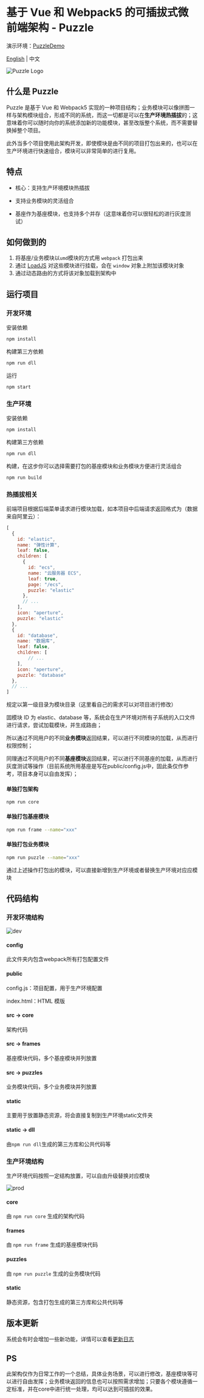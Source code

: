 # 基于 Vue 和 Webpack5 的可插拔式微前端架构 - Puzzle

演示环境：[PuzzleDemo](http://www.shuva.cn/demo/puzzle/#/home)

[English](https://github.com/CyberFei/puzzle) | 中文

![Puzzle Logo](https://raw.githubusercontent.com/CyberFei/pic/master/logo_400x400.png)


## 什么是 Puzzle

Puzzle 是基于 Vue 和 Webpack5 实现的一种项目结构；业务模块可以像拼图一样与架构模块组合，形成不同的系统，而这一切都是可以在**生产环境热插拔**的；这意味着你可以随时向你的系统添加新的功能模块，甚至改版整个系统，而不需要替换掉整个项目。

此外当多个项目使用此架构开发，即使模块是由不同的项目打包出来的，也可以在生产环境进行快速组合，模块可以非常简单的进行复用。



## 特点

- 核心：支持生产环境模块热插拔

- 支持业务模块的灵活组合

- 基座作为基座模块，也支持多个并存（这意味着你可以很轻松的进行灰度测试）

  

## 如何做到的

1. 将基座/业务模块以`umd`模块的方式用 `webpack` 打包出来
2. 通过 [LoadJS](https://github.com/muicss/loadjs) 对这些模块进行挂载，会在 `window` 对象上附加该模块对象
3. 通过动态路由的方式将该对象加载到架构中



## 运行项目

### 开发环境

安装依赖

```bash
npm install
```

构建第三方依赖

```bash
npm run dll
```

运行

```bash
npm start
```



### 生产环境
安装依赖

```bash
npm install
```

构建第三方依赖

```bash
npm run dll
```

构建，在这步你可以选择需要打包的基座模块和业务模块方便进行灵活组合

```bash
npm run build
```



### 热插拔相关

前端项目根据后端菜单请求进行模块加载，如本项目中后端请求返回格式为（数据来自阿里云）：

```javascript
[
  {
    id: "elastic",
    name: "弹性计算",
    leaf: false,
    children: [
      {
        id: "ecs",
        name: "云服务器 ECS",
        leaf: true,
        page: "/ecs",
        puzzle: "elastic"
      },
      // ...
    ],
    icon: "aperture",
    puzzle: "elastic"
  },
  {
    id: "database",
    name: "数据库",
    leaf: false,
    children: [
    	// ...
    ],
    icon: "aperture",
    puzzle: "database"
  },
  // ...
]
```

规定以第一级目录为模块目录（这里看自己的需求可以对项目进行修改）

固模块 ID 为 elastic、database 等，系统会在生产环境对所有子系统的入口文件进行请求，尝试加载模块，并生成路由；

所以通过不同用户的不同**业务模块**返回结果，可以进行不同模块的加载，从而进行权限控制；

同理通过不同用户的不同**基座模块**返回结果，可以进行不同基座的加载，从而进行灰度测试等操作（目前系统所用基座是写在public/config.js中，固此条仅作参考，项目本身可以自由发挥）；



#### 单独打包架构

```
npm run core
```

#### 单独打包基座模块

```bash
npm run frame --name="xxx"
```

#### 单独打包业务模块

```bash
npm run puzzle --name="xxx"
```

通过上述操作打包出的模块，可以直接新增到生产环境或者替换生产环境对应应模块




## 代码结构

### 开发环境结构

![dev](https://github.com/CyberFei/pic/raw/master/puzzle/dev.png)

#### config

此文件夹内包含webpack所有打包配置文件

#### public

config.js：项目配置，用于生产环境配置

index.html：HTML 模版

#### src -> core

架构代码

#### src -> frames

基座模块代码，多个基座模块并列放置

#### src -> puzzles

业务模块代码，多个业务模块并列放置

#### static

主要用于放置静态资源，将会直接复制到生产环境static文件夹

#### static -> dll

由`npm run dll`生成的第三方库和公共代码等



### 生产环境结构

生产环境代码按照一定结构放置，可以自由升级替换对应模块

![prod](https://github.com/CyberFei/pic/raw/master/puzzle/prod.png)

#### core

由 `npm run core` 生成的架构代码

#### frames

由 `npm run frame` 生成的基座模块代码

#### puzzles

由 `npm run puzzle` 生成的业务模块代码

#### static

静态资源，包含打包生成的第三方库和公共代码等



## 版本更新

系统会有时会增加一些新功能，详情可以查看[更新日志](https://github.com/CyberFei/puzzle/blob/master/update_log.md)



## PS

此架构仅作为日常工作的一个总结，具体业务场景，可以进行修改，基座模块等可以进行自由发挥；业务模块返回的信息也可以按照需求增加；只要各个模块遵循一定标准，并在core中进行统一处理，均可以达到可插拔的效果。